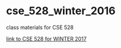 # cse_528_winter_2016
class materials for CSE 528

[link to CSE 528 for WINTER 2017](https://github.com/rkp8000/cse_528_winter_2017)

